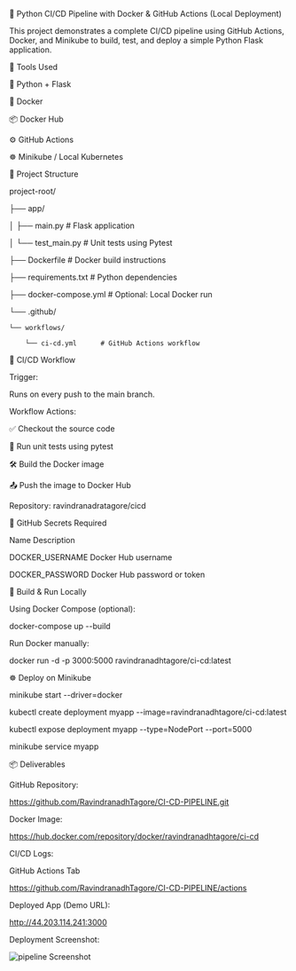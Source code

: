 🚀 Python CI/CD Pipeline with Docker & GitHub Actions (Local Deployment)

This project demonstrates a complete CI/CD pipeline using GitHub Actions, Docker, and Minikube to build, test, and deploy a simple Python Flask application.

🧰 Tools Used

🐍 Python + Flask

🐳 Docker

📦 Docker Hub

⚙️ GitHub Actions

☸️ Minikube / Local Kubernetes

📁 Project Structure


project-root/

├── app/

│   ├── main.py            # Flask application

│   └── test_main.py       # Unit tests using Pytest

├── Dockerfile             # Docker build instructions

├── requirements.txt       # Python dependencies

├── docker-compose.yml     # Optional: Local Docker run

└── .github/

    └── workflows/
    
        └── ci-cd.yml      # GitHub Actions workflow



🔄 CI/CD Workflow

Trigger:

Runs on every push to the main branch.

Workflow Actions:

✅ Checkout the source code

🧪 Run unit tests using pytest

🛠️ Build the Docker image

📤 Push the image to Docker Hub

Repository: ravindranadratagore/cicd

🔐 GitHub Secrets Required

Name	Description

DOCKER_USERNAME	Docker Hub username

DOCKER_PASSWORD	Docker Hub password or token

🧪 Build & Run Locally

Using Docker Compose (optional):

docker-compose up --build

Run Docker manually:

docker run -d -p 3000:5000 ravindranadhtagore/ci-cd:latest

☸️ Deploy on Minikube

minikube start --driver=docker

kubectl create deployment myapp --image=ravindranadhtagore/ci-cd:latest

kubectl expose deployment myapp --type=NodePort --port=5000

minikube service myapp

📦 Deliverables

GitHub Repository:

https://github.com/RavindranadhTagore/CI-CD-PIPELINE.git

Docker Image:

https://hub.docker.com/repository/docker/ravindranadhtagore/ci-cd

CI/CD Logs:

GitHub Actions Tab

https://github.com/RavindranadhTagore/CI-CD-PIPELINE/actions

Deployed App (Demo URL):

http://44.203.114.241:3000

Deployment Screenshot:

![pipeline Screenshot](https://github.com/user-attachments/assets/7b585251-66d6-48b9-a571-e69697048e4f)


